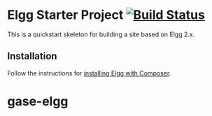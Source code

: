 Elgg Starter Project [![Build Status](https://travis-ci.org/Elgg/starter-project.svg?branch=master)](https://travis-ci.org/Elgg/starter-project)
====

This is a quickstart skeleton for building a site based on Elgg 2.x.

## Installation

Follow the instructions for [installing Elgg with Composer](http://learn.elgg.org/en/stable/intro/install.html#overview).
# gase-elgg
